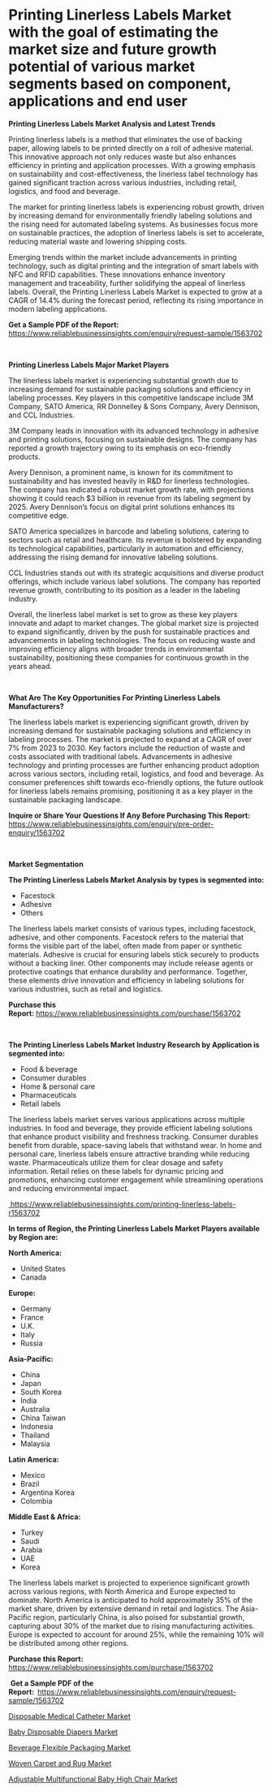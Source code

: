 <p><h1>Printing Linerless Labels Market with the goal of estimating the market size and future growth potential of various market segments based on component, applications and end user</h1></p><p><strong>Printing Linerless Labels Market Analysis and Latest Trends</strong></p>
<p><p>Printing linerless labels is a method that eliminates the use of backing paper, allowing labels to be printed directly on a roll of adhesive material. This innovative approach not only reduces waste but also enhances efficiency in printing and application processes. With a growing emphasis on sustainability and cost-effectiveness, the linerless label technology has gained significant traction across various industries, including retail, logistics, and food and beverage.</p><p>The market for printing linerless labels is experiencing robust growth, driven by increasing demand for environmentally friendly labeling solutions and the rising need for automated labeling systems. As businesses focus more on sustainable practices, the adoption of linerless labels is set to accelerate, reducing material waste and lowering shipping costs.</p><p>Emerging trends within the market include advancements in printing technology, such as digital printing and the integration of smart labels with NFC and RFID capabilities. These innovations enhance inventory management and traceability, further solidifying the appeal of linerless labels. Overall, the Printing Linerless Labels Market is expected to grow at a CAGR of 14.4% during the forecast period, reflecting its rising importance in modern labeling applications.</p></p>
<p><strong>Get a Sample PDF of the Report:&nbsp;</strong> <a href="https://www.reliablebusinessinsights.com/enquiry/request-sample/1563702?utm_campaign=1877&utm_medium=2&utm_source=Github&utm_content=ia&utm_term=09022025&utm_id=printing-linerless-labels">https://www.reliablebusinessinsights.com/enquiry/request-sample/1563702</a></p>
<p>&nbsp;</p>
<p><strong>Printing Linerless Labels Major Market Players</strong></p>
<p><p>The linerless labels market is experiencing substantial growth due to increasing demand for sustainable packaging solutions and efficiency in labeling processes. Key players in this competitive landscape include 3M Company, SATO America, RR Donnelley & Sons Company, Avery Dennison, and CCL Industries.</p><p>3M Company leads in innovation with its advanced technology in adhesive and printing solutions, focusing on sustainable designs. The company has reported a growth trajectory owing to its emphasis on eco-friendly products.</p><p>Avery Dennison, a prominent name, is known for its commitment to sustainability and has invested heavily in R&D for linerless technologies. The company has indicated a robust market growth rate, with projections showing it could reach $3 billion in revenue from its labeling segment by 2025. Avery Dennison’s focus on digital print solutions enhances its competitive edge.</p><p>SATO America specializes in barcode and labeling solutions, catering to sectors such as retail and healthcare. Its revenue is bolstered by expanding its technological capabilities, particularly in automation and efficiency, addressing the rising demand for innovative labeling solutions.</p><p>CCL Industries stands out with its strategic acquisitions and diverse product offerings, which include various label solutions. The company has reported revenue growth, contributing to its position as a leader in the labeling industry.</p><p>Overall, the linerless label market is set to grow as these key players innovate and adapt to market changes. The global market size is projected to expand significantly, driven by the push for sustainable practices and advancements in labeling technologies. The focus on reducing waste and improving efficiency aligns with broader trends in environmental sustainability, positioning these companies for continuous growth in the years ahead.</p></p>
<p>&nbsp;</p>
<p><strong>What Are The Key Opportunities For Printing Linerless Labels Manufacturers?</strong></p>
<p><p>The linerless labels market is experiencing significant growth, driven by increasing demand for sustainable packaging solutions and efficiency in labeling processes. The market is projected to expand at a CAGR of over 7% from 2023 to 2030. Key factors include the reduction of waste and costs associated with traditional labels. Advancements in adhesive technology and printing processes are further enhancing product adoption across various sectors, including retail, logistics, and food and beverage. As consumer preferences shift towards eco-friendly options, the future outlook for linerless labels remains promising, positioning it as a key player in the sustainable packaging landscape.</p></p>
<p><strong>Inquire or Share Your Questions If Any Before Purchasing This Report:</strong> <a href="https://www.reliablebusinessinsights.com/enquiry/pre-order-enquiry/1563702?utm_campaign=1877&utm_medium=2&utm_source=Github&utm_content=ia&utm_term=09022025&utm_id=printing-linerless-labels">https://www.reliablebusinessinsights.com/enquiry/pre-order-enquiry/1563702</a></p>
<p>&nbsp;</p>
<p><strong>Market Segmentation</strong></p>
<p><strong>The Printing Linerless Labels Market Analysis by types is segmented into:</strong></p>
<p><ul><li>Facestock</li><li>Adhesive</li><li>Others</li></ul></p>
<p><p>The linerless labels market consists of various types, including facestock, adhesive, and other components. Facestock refers to the material that forms the visible part of the label, often made from paper or synthetic materials. Adhesive is crucial for ensuring labels stick securely to products without a backing liner. Other components may include release agents or protective coatings that enhance durability and performance. Together, these elements drive innovation and efficiency in labeling solutions for various industries, such as retail and logistics.</p></p>
<p><strong>Purchase this Report:&nbsp;</strong><a href="https://www.reliablebusinessinsights.com/purchase/1563702?utm_campaign=1877&utm_medium=2&utm_source=Github&utm_content=ia&utm_term=09022025&utm_id=printing-linerless-labels">https://www.reliablebusinessinsights.com/purchase/1563702</a></p>
<p>&nbsp;</p>
<p><strong>The Printing Linerless Labels Market Industry Research by Application is segmented into:</strong></p>
<p><ul><li>Food & beverage</li><li>Consumer durables</li><li>Home & personal care</li><li>Pharmaceuticals</li><li>Retail labels</li></ul></p>
<p><p>The linerless labels market serves various applications across multiple industries. In food and beverage, they provide efficient labeling solutions that enhance product visibility and freshness tracking. Consumer durables benefit from durable, space-saving labels that withstand wear. In home and personal care, linerless labels ensure attractive branding while reducing waste. Pharmaceuticals utilize them for clear dosage and safety information. Retail relies on these labels for dynamic pricing and promotions, enhancing customer engagement while streamlining operations and reducing environmental impact.</p></p>
<p><a href="https://www.reliablebusinessinsights.com/printing-linerless-labels-r1563702?utm_campaign=1877&utm_medium=2&utm_source=Github&utm_content=ia&utm_term=09022025&utm_id=printing-linerless-labels">&nbsp;https://www.reliablebusinessinsights.com/printing-linerless-labels-r1563702</a></p>
<p><strong>In terms of Region, the Printing Linerless Labels Market Players available by Region are:</strong></p>
<p>
    <p> <strong> North America: </strong>
        <ul>
            <li>United States</li>
            <li>Canada</li>
        </ul>
        </p> 
    <p> <strong> Europe: </strong>
        <ul>
            <li>Germany</li>
            <li>France</li>
            <li>U.K.</li>
            <li>Italy</li>
            <li>Russia</li>
        </ul>
        </p> 
    <p> <strong> Asia-Pacific: </strong>
        <ul>
            <li>China</li>
            <li>Japan</li>
            <li>South Korea</li>
            <li>India</li>
            <li>Australia</li>
            <li>China Taiwan</li>
            <li>Indonesia</li>
            <li>Thailand</li>
            <li>Malaysia</li>
        </ul>
        </p> 
    <p> <strong> Latin America: </strong>
        <ul>
            <li>Mexico</li>
            <li>Brazil</li>
            <li>Argentina Korea</li>
            <li>Colombia</li>
        </ul>
        </p> 
    <p> <strong> Middle East & Africa: </strong>
        <ul>
            <li>Turkey</li>
            <li>Saudi</li>
            <li>Arabia</li>
            <li>UAE</li>
            <li>Korea</li>
        </ul>
    </p>
    </p>
<p><p>The linerless labels market is projected to experience significant growth across various regions, with North America and Europe expected to dominate. North America is anticipated to hold approximately 35% of the market share, driven by extensive demand in retail and logistics. The Asia-Pacific region, particularly China, is also poised for substantial growth, capturing about 30% of the market due to rising manufacturing activities. Europe is expected to account for around 25%, while the remaining 10% will be distributed among other regions.</p></p>
<p><strong>Purchase this Report: </strong><a href="https://www.reliablebusinessinsights.com/purchase/1563702?utm_campaign=1877&utm_medium=2&utm_source=Github&utm_content=ia&utm_term=09022025&utm_id=printing-linerless-labels">https://www.reliablebusinessinsights.com/purchase/1563702</a></p>
<p>&nbsp;<strong>Get a Sample PDF of the Report:&nbsp;&nbsp;</strong><a href="https://www.reliablebusinessinsights.com/enquiry/request-sample/1563702?utm_campaign=1877&utm_medium=2&utm_source=Github&utm_content=ia&utm_term=09022025&utm_id=printing-linerless-labels">https://www.reliablebusinessinsights.com/enquiry/request-sample/1563702</a></p>
<p><strong></strong></p>
<p><p><a href="https://github.com/anggigpps/Market-Research-Report-List-1/blob/main/disposable-medical-catheter-market.md?utm_campaign=1877&utm_medium=2&utm_source=Github&utm_content=ia&utm_term=09022025&utm_id=printing-linerless-labels">Disposable Medical Catheter Market</a></p><p><a href="https://github.com/saoneubeh8/Market-Research-Report-List-1/blob/main/baby-disposable-diapers-market.md?utm_campaign=1877&utm_medium=2&utm_source=Github&utm_content=ia&utm_term=09022025&utm_id=printing-linerless-labels">Baby Disposable Diapers Market</a></p><p><a href="https://github.com/mohmodsiason/Market-Research-Report-List-1/blob/main/beverage-flexible-packaging-market.md?utm_campaign=1877&utm_medium=2&utm_source=Github&utm_content=ia&utm_term=09022025&utm_id=printing-linerless-labels">Beverage Flexible Packaging Market</a></p><p><a href="https://github.com/mbilliekralc/Market-Research-Report-List-1/blob/main/woven-carpet-and-rug-market.md?utm_campaign=1877&utm_medium=2&utm_source=Github&utm_content=ia&utm_term=09022025&utm_id=printing-linerless-labels">Woven Carpet and Rug Market</a></p><p><a href="https://github.com/deyniphytic/Market-Research-Report-List-1/blob/main/adjustable-multifunctional-baby-high-chair-market.md?utm_campaign=1877&utm_medium=2&utm_source=Github&utm_content=ia&utm_term=09022025&utm_id=printing-linerless-labels">Adjustable Multifunctional Baby High Chair Market</a></p></p>